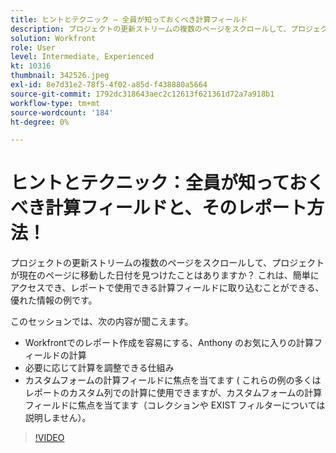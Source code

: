 ```yaml
---
title: ヒントとテクニック — 全員が知っておくべき計算フィールド
description: プロジェクトの更新ストリームの複数のページをスクロールして、プロジェクトが現在のページに移動した日付を見つけたことはありますか？ これは素晴らしい… （説明は 60 ～ 160 文字にする必要があります）
solution: Workfront
role: User
level: Intermediate, Experienced
kt: 10316
thumbnail: 342526.jpeg
exl-id: 8e7d31e2-78f5-4f02-a85d-f438880a5664
source-git-commit: 1792dc318643aec2c12613f621361d72a7a918b1
workflow-type: tm+mt
source-wordcount: '184'
ht-degree: 0%

---
```


# ヒントとテクニック：全員が知っておくべき計算フィールドと、そのレポート方法！

プロジェクトの更新ストリームの複数のページをスクロールして、プロジェクトが現在のページに移動した日付を見つけたことはありますか？ これは、簡単にアクセスでき、レポートで使用できる計算フィールドに取り込むことができる、優れた情報の例です。

このセッションでは、次の内容が聞こえます。

* Workfrontでのレポート作成を容易にする、Anthony のお気に入りの計算フィールドの計算
* 必要に応じて計算を調整できる仕組み
* カスタムフォームの計算フィールドに焦点を当てます ( これらの例の多くはレポートのカスタム列での計算に使用できますが、カスタムフォームの計算フィールドに焦点を当てます（コレクションや EXIST フィルターについては説明しません）。

>[!VIDEO](https://video.tv.adobe.com/v/342526/?quality=12&learn=on)
